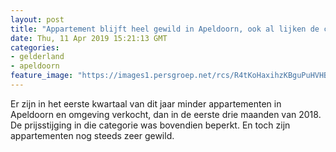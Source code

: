 ```yaml
---
layout: post
title: "Appartement blijft heel gewild in Apeldoorn, ook al lijken de cijfers anders te zeggen"
date: Thu, 11 Apr 2019 15:21:13 GMT
categories: 
- gelderland 
- apeldoorn 
feature_image: "https://images1.persgroep.net/rcs/R4tKoHaxihzKBguPuHVHBRWxfAU/diocontent/145320277/_fitwidth/400/?appId=21791a8992982cd8da851550a453bd7f&quality=0.7"
---
```


Er zijn in het eerste kwartaal van dit jaar minder appartementen in Apeldoorn en omgeving verkocht, dan in de eerste drie maanden van 2018. De prijsstijging in die categorie was bovendien beperkt. En toch zijn appartementen nog steeds zeer gewild.
